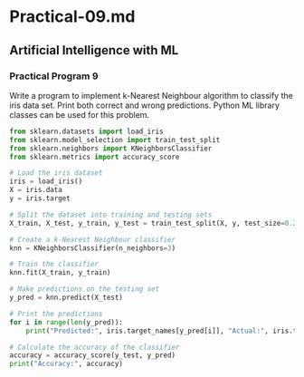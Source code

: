 # Practical-09.md

## Artificial Intelligence with ML

### Practical Program 9

Write a program to implement k-Nearest Neighbour algorithm to classify the iris data set. Print both correct and wrong predictions. Python ML library classes can be used for this problem.

```python
from sklearn.datasets import load_iris
from sklearn.model_selection import train_test_split
from sklearn.neighbors import KNeighborsClassifier
from sklearn.metrics import accuracy_score

# Load the iris dataset
iris = load_iris()
X = iris.data
y = iris.target

# Split the dataset into training and testing sets
X_train, X_test, y_train, y_test = train_test_split(X, y, test_size=0.2, random_state=42)

# Create a k-Nearest Neighbour classifier
knn = KNeighborsClassifier(n_neighbors=3)

# Train the classifier
knn.fit(X_train, y_train)

# Make predictions on the testing set
y_pred = knn.predict(X_test)

# Print the predictions
for i in range(len(y_pred)):
    print("Predicted:", iris.target_names[y_pred[i]], "Actual:", iris.target_names[y_test[i]])

# Calculate the accuracy of the classifier
accuracy = accuracy_score(y_test, y_pred)
print("Accuracy:", accuracy)
```
